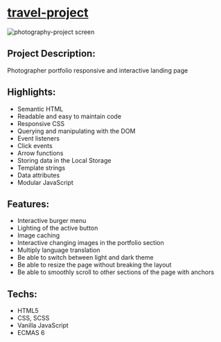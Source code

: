 # [travel-project](https://aliaksei-siniauski.github.io/travel-project/)

![photography-project screen](https://snipboard.io/fq2zU9.jpg)


## Project Description:
Photographer portfolio responsive and interactive landing page

## Highlights:
- Semantic HTML
- Readable and easy to maintain code
- Responsive CSS
- Querying and manipulating with the DOM
- Event listeners
- Click events
- Arrow functions 
- Storing data in the Local Storage
- Template strings
- Data attributes
- Modular JavaScript

## Features: 
- Interactive burger menu
- Lighting of the active button
- Image caching
- Interactive changing images in the portfolio section
- Multiply language translation
- Be able to switch between light and dark theme
- Be able to resize the page without breaking the layout
- Be able to smoothly scroll to other sections of the page with anchors


## Techs:
 * HTML5
 * CSS, SCSS
 * Vanilla JavaScript
 * ECMAS 6
